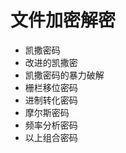# 文件加密解密
* 凯撒密码      
* 改进的凯撒密    
* 凯撒密码的暴力破解 
* 栅栏移位密码    
* 进制转化密码    
* 摩尔斯密码     
* 频率分析密码  
* 以上组合密码
